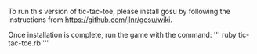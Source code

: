 To run this version of tic-tac-toe, please install gosu by following the instructions from https://github.com/jlnr/gosu/wiki.

Once installation is complete, run the game with the command:
'''
	ruby tic-tac-toe.rb
'''
